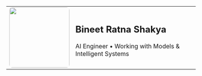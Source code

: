 <table style="width:100%;">
  <tr>
    <td style="width:160px; vertical-align: middle;">
      <img src="Heart Love GIF.gif" width="160" style="border-radius:8px;" />
    </td>
    <td style="vertical-align: middle;">
      <h2>Bineet Ratna Shakya</h2>
      <p>AI Engineer • Working with Models & Intelligent Systems</p>
    </td>
  </tr>
</table>
